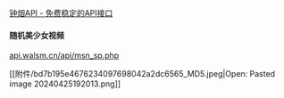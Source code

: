 
[钟烟API - 免费稳定的API接口](https://api.walsm.cn/doc-api_bntp.html)
#### 随机美少女视频

[api.walsm.cn/api/msn\_sp.php](https://api.walsm.cn/api/msn_sp.php)


[[附件/bd7b195e4676234097698042a2dc6565_MD5.jpeg|Open: Pasted image 20240425192013.png]]
